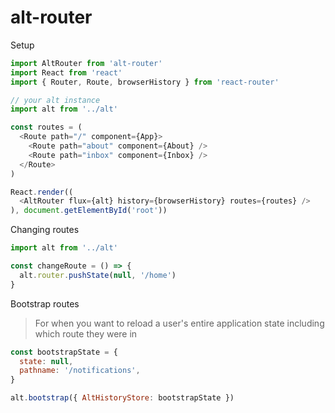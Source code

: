 # alt-router

Setup

```js
import AltRouter from 'alt-router'
import React from 'react'
import { Router, Route, browserHistory } from 'react-router'

// your alt instance
import alt from '../alt'

const routes = (
  <Route path="/" component={App}>
    <Route path="about" component={About} />
    <Route path="inbox" component={Inbox} />
  </Route>
)

React.render((
  <AltRouter flux={alt} history={browserHistory} routes={routes} />
), document.getElementById('root'))
```

Changing routes

```js
import alt from '../alt'

const changeRoute = () => {
  alt.router.pushState(null, '/home')
}
```

Bootstrap routes

> For when you want to reload a user's entire application state including which route they were in

```js
const bootstrapState = {
  state: null,
  pathname: '/notifications',
}

alt.bootstrap({ AltHistoryStore: bootstrapState })
```
